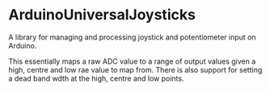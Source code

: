 ArduinoUniversalJoysticks
=========================

A library for managing and processing joystick and potentiometer input on
Arduino.

This essentially maps a raw ADC value to a range of output values given a high,
centre and low rae value to map from. There is also support for setting a dead
band wdth at the high, centre and low points.
